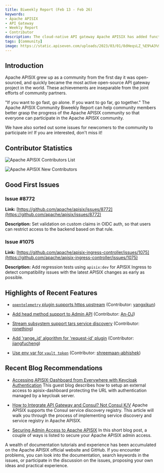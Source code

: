 ```yaml
---
title: Biweekly Report (Feb 13 - Feb 26)
keywords:
- Apache APISIX
- API Gateway
- Weekly Report
- Contributor
description: The cloud-native API gateway Apache APISIX has added functions such as enabling opentelemetry plugin to support https upstream and adding 'range_id' algorithm for 'request-id' plugin.
tags: [Community]
image: https://static.apiseven.com/uploads/2023/03/01/8dHeqsLZ_%E9%A3%9E%E4%B9%A620230301-134627.png
---
```


<!--truncate-->

## Introduction

Apache APISIX grew up as a community from the first day it was open-sourced, and quickly became the most active open-source API gateway project in the world. These achievements are inseparable from the joint efforts of community partners.

"If you want to go fast, go alone. If you want to go far, go together." The Apache APISIX Community Biweekly Report can help community members better grasp the progress of the Apache APISIX community so that everyone can participate in the Apache APISIX community.

We have also sorted out some issues for newcomers to the community to participate in! If you are interested, don't miss it!

## Contributor Statistics

![Apache APISIX Contributors List](https://static.apiseven.com/uploads/2023/03/02/EKeV5LO5_1280X1280.PNG)

![Apache APISIX New Contributors](https://static.apiseven.com/uploads/2023/03/02/Gs550zSG_06b436c4-d10b-47d0-b610-cc9325a913.png)

## Good First Issues

### Issue #8772

**Link:** [https://github.com/apache/apisix/issues/8772](https://github.com/apache/apisix/issues/8772)

**Description:** Set validation on custom claims in OIDC auth, so that users can restrict access to the backend based on that rule.

### Issue #1075

**Link:** [https://github.com/apache/apisix-ingress-controller/issues/1075](https://github.com/apache/apisix-ingress-controller/issues/1075)

**Description:** Add regression tests using `apisix:dev` for APISIX Ingress to detect compatibility issues with the latest APISIX changes as early as possible.

## Highlights of Recent Features

- [`opentelemetry` plugin supports https upstream](https://github.com/apache/apisix/pull/8823) (Contributor: [yangxikun](https://github.com/yangxikun))

- [Add head method support to Admin API](https://github.com/apache/apisix/pull/8752) (Contributor: [An-DJ](https://github.com/An-DJ))

- [Stream subsystem support tars service discovery](https://github.com/apache/apisix/pull/8826) (Contributor: [ronething](https://github.com/ronething))

- [Add 'range_id' algorithm for 'request-id' plugin](https://github.com/apache/apisix/pull/8790) (Contributor: [jiangfucheng](https://github.com/jiangfucheng))

- [Use env var for `vault token`](https://github.com/apache/apisix/pull/8866) (Contributor: [shreemaan-abhishek](https://github.com/shreemaan-abhishek))

## Recent Blog Recommendations

- [Accessing APISIX-Dashboard from Everywhere with Keycloak Authentication](https://apisix.apache.org/blog/2023/01/02/accessing_apisix-dashboard_from_everywhere_with_keycloak_authentication/)
This guest blog describes how to setup an external access to apisix-dashboard protecting the URL with authentication managed by a keycloak server.

- [How to Integrate API Gateway and Consul? Not Consul K/V](https://apisix.apache.org/blog/2023/01/18/consul-with-apisix/)
Apache APISIX supports the Consul service discovery registry. This article will walk you through the process of implementing service discovery and service registry in Apache APISIX.

- [Securing Admin Access to Apache APISIX](https://apisix.apache.org/blog/2023/02/09/secure-apisix-admin/)
In this short blog post, a couple of ways is listed to secure your Apache APISIX admin access.

A wealth of documentation tutorials and experience has been accumulated on the Apache APISIX official website and GitHub. If you encounter problems, you can look into the documentation, search keywords in the issues, or participate in the discussion on the issues, proposing your own ideas and practical experience.
